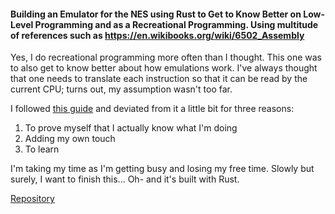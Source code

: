 #### Building an Emulator for the NES using Rust to Get to Know Better on Low-Level Programming and as a Recreational Programming. Using multitude of references such as https://en.wikibooks.org/wiki/6502_Assembly

Yes, I do recreational programming more often than I thought. This one was to also get to know better about how emulations work. I've always thought that one needs to translate each instruction so that it can be read by the current CPU; turns out, my assumption wasn't too far.

I followed [this guide](https://bugzmanov.github.io/nes_ebook/) and deviated from it a little bit for three reasons:

1. To prove myself that I actually know what I'm doing
2. Adding my own touch
3. To learn

I'm taking my time as I'm getting busy and losing my free time. Slowly but surely, I want to finish this... Oh- and it's built with Rust.

[Repository](https://github.com/TNBruh/nes-emulator)